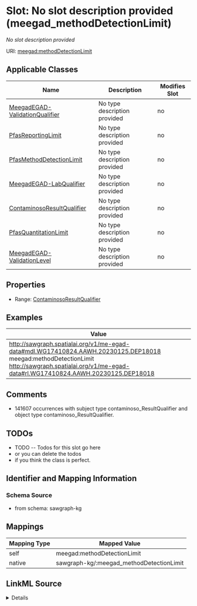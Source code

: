 

# Slot: No slot description provided (meegad_methodDetectionLimit)


_No slot description provided_





URI: [meegad:methodDetectionLimit](http://sawgraph.spatialai.org/v1/me-egad#methodDetectionLimit)



<!-- no inheritance hierarchy -->





## Applicable Classes

| Name | Description | Modifies Slot |
| --- | --- | --- |
| [MeegadEGAD-ValidationQualifier](../classes/MeegadEGAD-ValidationQualifier.md) | No type description provided |  no  |
| [PfasReportingLimit](../classes/PfasReportingLimit.md) | No type description provided |  no  |
| [PfasMethodDetectionLimit](../classes/PfasMethodDetectionLimit.md) | No type description provided |  no  |
| [MeegadEGAD-LabQualifier](../classes/MeegadEGAD-LabQualifier.md) | No type description provided |  no  |
| [ContaminosoResultQualifier](../classes/ContaminosoResultQualifier.md) | No type description provided |  no  |
| [PfasQuantitationLimit](../classes/PfasQuantitationLimit.md) | No type description provided |  no  |
| [MeegadEGAD-ValidationLevel](../classes/MeegadEGAD-ValidationLevel.md) | No type description provided |  no  |







## Properties

* Range: [ContaminosoResultQualifier](../classes/ContaminosoResultQualifier.md)






## Examples

| Value |
| --- |
| http://sawgraph.spatialai.org/v1/me-egad-data#mdl.WG17410824.AAWH.20230125.DEP18018 meegad:methodDetectionLimit http://sawgraph.spatialai.org/v1/me-egad-data#rl.WG17410824.AAWH.20230125.DEP18018 |

## Comments

* 141607 occurrences with subject type contaminoso_ResultQualifier and object type contaminoso_ResultQualifier.

## TODOs

* TODO -- Todos for this slot go here
* or you can delete the todos
* if you think the class is perfect.

## Identifier and Mapping Information







### Schema Source


* from schema: sawgraph-kg




## Mappings

| Mapping Type | Mapped Value |
| ---  | ---  |
| self | meegad:methodDetectionLimit |
| native | sawgraph-kg/:meegad_methodDetectionLimit |




## LinkML Source

<details>
```yaml
name: meegad_methodDetectionLimit
description: No slot description provided
title: No slot description provided
todos:
- TODO -- Todos for this slot go here
- or you can delete the todos
- if you think the class is perfect.
comments:
- 141607 occurrences with subject type contaminoso_ResultQualifier and object type
  contaminoso_ResultQualifier.
examples:
- value: http://sawgraph.spatialai.org/v1/me-egad-data#mdl.WG17410824.AAWH.20230125.DEP18018
    meegad:methodDetectionLimit http://sawgraph.spatialai.org/v1/me-egad-data#rl.WG17410824.AAWH.20230125.DEP18018
from_schema: sawgraph-kg
rank: 1000
slot_uri: meegad:methodDetectionLimit
alias: meegad_methodDetectionLimit
domain_of:
- contaminoso_ResultQualifier
subproperty_of: contaminoso_resultAnnotation
range: contaminoso_ResultQualifier

```
</details>